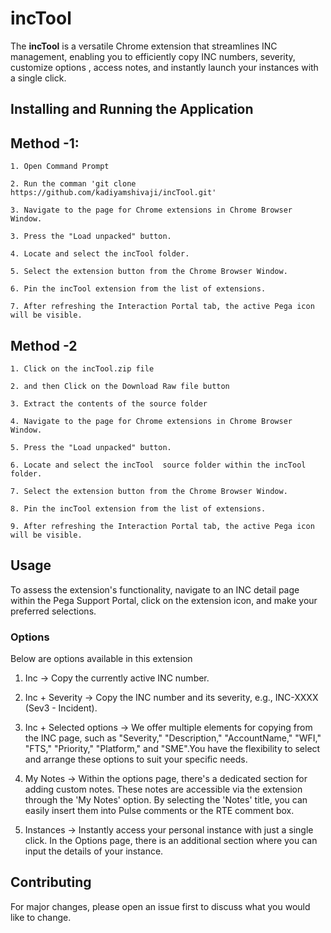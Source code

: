# incTool

The **incTool** is a versatile Chrome extension that streamlines INC management, enabling you to efficiently copy INC numbers, severity, customize options , access notes, and instantly launch your instances with a single click.



## Installing and Running the Application
## Method -1:
```
1. Open Command Prompt

2. Run the comman 'git clone https://github.com/kadiyamshivaji/incTool.git'

3. Navigate to the page for Chrome extensions in Chrome Browser Window. 

3. Press the "Load unpacked" button. 

4. Locate and select the incTool folder. 

5. Select the extension button from the Chrome Browser Window. 

6. Pin the incTool extension from the list of extensions. 

7. After refreshing the Interaction Portal tab, the active Pega icon will be visible.
```
## Method -2
```
1. Click on the incTool.zip file

2. and then Click on the Download Raw file button

3. Extract the contents of the source folder 

4. Navigate to the page for Chrome extensions in Chrome Browser Window. 

5. Press the "Load unpacked" button. 

6. Locate and select the incTool  source folder within the incTool folder. 

7. Select the extension button from the Chrome Browser Window. 

8. Pin the incTool extension from the list of extensions. 

9. After refreshing the Interaction Portal tab, the active Pega icon will be visible.
```
## Usage

To assess the extension's functionality, navigate to an INC detail page within the Pega Support Portal, click on the extension icon, and make your preferred selections.

### Options
Below are options available in this extension

1. Inc -> Copy the currently active INC number.

2. Inc + Severity -> Copy the INC number and its severity, e.g., INC-XXXX (Sev3 - Incident).

3. Inc + Selected options -> We offer multiple elements for copying from the INC page, such as  "Severity," "Description," "AccountName," "WFI," "FTS," "Priority," "Platform," and "SME".You have the flexibility to select and arrange these options to suit your specific needs.

4. My Notes -> Within the options page, there's a dedicated section for adding custom notes. These notes are accessible via the extension through the 'My Notes' option. By selecting the 'Notes' title, you can easily insert them into Pulse comments or the RTE comment box.

5. Instances -> Instantly access your personal instance with just a single click. In the Options page, there is an additional section where you can input the details of your instance.


## Contributing

For major changes, please open an issue first
to discuss what you would like to change.
